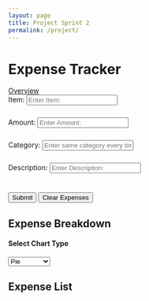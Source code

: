 ```yaml
---
layout: page
title: Project Sprint 2
permalink: /project/
---
```


<script src="https://cdn.jsdelivr.net/npm/chart.js"></script>

<h1>Expense Tracker</h1>
<a href="{{site.baseurl}}/2024/10/15/lesson-summary_IPYNB_2_.html">Overview</a>
<form id="expense-form">
    <label for="item">Item:</label>
    <input id="item" type="text" placeholder="Enter Item:"><br>
    <label for="amnt">Amount:</label>
    <input id="amount" type="text" placeholder="Enter Amount:"><br>
    <label for="category">Category:</label>
    <input id="category" type="text" placeholder="Enter same category every time:"><br>
    <label for="description">Description:</label>
    <input id="description" type="text" placeholder="Enter Description:"><br>
</form>
<button id="btn" type="submit" onclick="addExpense()">Submit</button>
<button id="btn" onclick="clearExpenses()">Clear Expenses</button>

<h2>Expense Breakdown</h2>
<h4>Select Chart Type</h4>
<select id="chart-type" onchange="changeChartType()">
    <option value="pie">Pie</option>
    <option value="bar">Bar</option>
    <option value="doughnut">Doughnut</option>
    <option value="polarArea">Polar Area</option>
</select>

<canvas id="expenseChart" width="400" height="400"></canvas>

<h2>Expense List</h2>
<ul id="expense-list"></ul>

<style>
    .form {
        display: flex;
        flex-direction: column;
    }
    input {
        margin-bottom: 25px;
    }
</style>

<script>
    let expenses = JSON.parse(localStorage.getItem('expenses')) || [];
    var form = document.getElementById('expense-form');

    const ctx = document.getElementById('expenseChart').getContext('2d');

    let expenseChart = new Chart(ctx, {
        type: 'pie',
        data: {
            labels: [], // Expense descriptions
            datasets: [{
                label: 'Expenses',
                data: [], // Expense amounts
                backgroundColor: ['#FF6384', '#36A2EB', '#FFCE56', '#4BC0C0', '#9966FF', '#FF9F40'],
            }]
        },
        options: {
            responsive: true,
            plugins: {
                legend: {
                    position: 'top',
                },
            }
        }
    });

    window.onload = function() {
        displayExpenses();
        updateChart();
    }

    function clearExpenses() {
        localStorage.removeItem('expenses');
        expenses = [];
        displayExpenses();
        updateChart();
    }

    function addExpense(){
        const item = document.getElementById('item').value;
        const amount = document.getElementById('amount').value;
        const category = document.getElementById('category').value;
        const description = document.getElementById('description').value;

        const expense = {
            'item': item,
            'amount': parseFloat(amount),
            'category': category,
            'description': description,
        }

        expenses.push(expense);
        form.reset();
        localStorage.setItem('expenses', JSON.stringify(expenses));

        updateChart();
        newExpenses();
    }

    function displayExpenses() {
        const expenseList = document.getElementById('expense-list');
        expenseList.innerHTML = '';

        expenses.forEach((expense) => {
            const listItem = document.createElement('li');
            listItem.textContent = `${expense.item} - ${expense.description}: $${expense.amount.toFixed(2)}`;
            expenseList.appendChild(listItem);
        });
    }

    function newExpenses() {
        const expenseList = document.getElementById('expense-list');

        const listItem = document.createElement('li');
        listItem.textContent = `${expenses[expenses.length - 1].item} - ${expenses[expenses.length - 1].description}: $${expenses[expenses.length - 1].amount.toFixed(2)}`;
        expenseList.appendChild(listItem);
    }

    function updateChart() {
        // clear past stuff
        expenseChart.data.labels = [];
        expenseChart.data.datasets[0].data = [];

        expenses.forEach((expense) => {
            expenseChart.data.labels.push(expense.item);
            expenseChart.data.datasets[0].data.push(expense.amount);
        });

        expenseChart.update();
    }

    function changeChartType() {
        const selectedType = document.getElementById('chart-type').value;
        expenseChart.destroy();

        expenseChart = new Chart(ctx, {
            type: selectedType,
            data: {
                labels: expenses.map(exp => exp.item),
                datasets: [{
                    label: 'Expenses',
                    data: expenses.map(exp => exp.amount),
                    backgroundColor: ['#FF6384', '#36A2EB', '#FFCE56', '#4BC0C0', '#9966FF', '#FF9F40'],
                }]
            },
            options: {
                responsive: true,
                plugins: {
                    legend: {
                        position: 'top',
                    },
                }
            }
        });
    }

    function updateChart(data = expenses) {
        expenseChart.data.labels = data.map(exp => exp.item);
        expenseChart.data.datasets[0].data = data.map(exp => exp.amount);
        expenseChart.update();
    }
</script>

